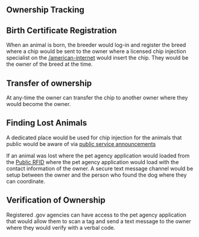 ## Ownership Tracking

## Birth Certificate Registration

When an animal is born, the breeder would log-in and register the breed where a chip would be sent to the owner where a licensed chip injection specialist on the [/american-internet](/american-internet/) would insert the chip. They would be the owner of the breed at the time.

## Transfer of ownership

At any-time the owner can transfer the chip to another owner where they would become the owner.

## Finding Lost Animals

A dedicated place would be used for chip injection for the animals that public would be aware of via [public service announcements](/public-service-announcements/)

If an animal was lost where the pet agency application would loaded from the [Public RFID](/public-rfid-specification) where the pet agency application would load with the contact information of the owner. A secure text message channel would be setup between the owner and the person who found the dog where they can coordinate.

## Verification of Ownership

Registered .gov agencies can have access to the pet agency application that would allow them to scan a tag and send a text message to the owner where they would verify with a verbal code.
